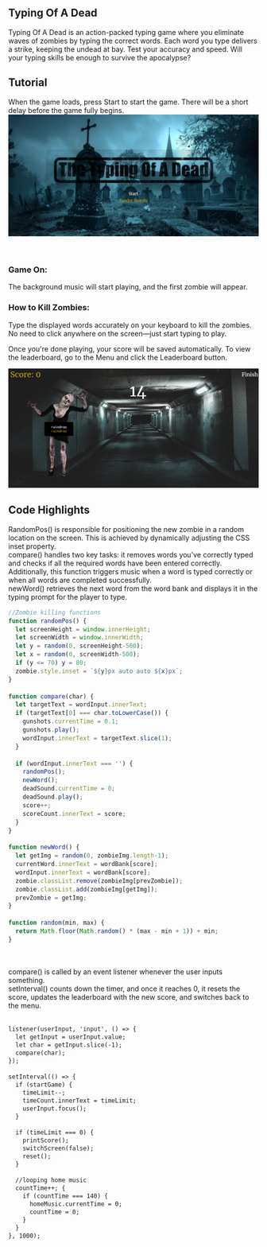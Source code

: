 ## Typing Of A Dead

Typing Of A Dead is an action-packed typing game where you eliminate waves of zombies by typing the correct words. Each word you type delivers a strike, keeping the undead at bay. Test your accuracy and speed. Will your typing skills be enough to survive the apocalypse?

## Tutorial

When the game loads, press Start to start the game.
There will be a short delay before the game fully begins.
<img src='./source/media/img/git-homescreen.png'>

<br>
<h3>Game On:</h3>
The background music will start playing, and the first zombie will appear.


<br>
<h3>How to Kill Zombies:</h3>
Type the displayed words accurately on your keyboard to kill the zombies.
No need to click anywhere on the screen—just start typing to play.

<br>

Once you're done playing, your score will be saved automatically.
To view the leaderboard, go to the Menu and click the Leaderboard button.

<img src='./source/media/img/git-gamescreen.png'>



## Code Highlights

RandomPos() is responsible for positioning the new zombie in a random location on the screen. This is achieved by dynamically adjusting the CSS inset property.
<br>
compare() handles two key tasks: it removes words you’ve correctly typed and checks if all the required words have been entered correctly. Additionally, this function triggers music when a word is typed correctly or when all words are completed successfully.
<br>
newWord() retrieves the next word from the word bank and displays it in the typing prompt for the player to type.
```javascript
//Zombie killing functions
function randomPos() {
  let screenHeight = window.innerHeight;
  let screenWidth = window.innerWidth;
  let y = random(0, screenHeight-500);
  let x = random(0, screenWidth-500);
  if (y <= 70) y = 80;
  zombie.style.inset = `${y}px auto auto ${x}px`;
}

function compare(char) {
  let targetText = wordInput.innerText;
  if (targetText[0] === char.toLowerCase()) {
    gunshots.currentTime = 0.1;
    gunshots.play();
    wordInput.innerText = targetText.slice(1);
  }

  if (wordInput.innerText === '') {
    randomPos();
    newWord();
    deadSound.currentTime = 0;
    deadSound.play();
    score++;
    scoreCount.innerText = score;
  }
}

function newWord() {
  let getImg = random(0, zombieImg.length-1);
  currentWord.innerText = wordBank[score];
  wordInput.innerText = wordBank[score];
  zombie.classList.remove(zombieImg[prevZombie]);
  zombie.classList.add(zombieImg[getImg]);
  prevZombie = getImg;
}

function random(min, max) {
  return Math.floor(Math.random() * (max - min + 1)) + min;
}

```
<br><br>
compare() is called by an event listener whenever the user inputs something.
<br>
setInterval() counts down the timer, and once it reaches 0, it resets the score, updates the leaderboard with the new score, and switches back to the menu.
```javascipt

listener(userInput, 'input', () => {
  let getInput = userInput.value;
  let char = getInput.slice(-1);
  compare(char);
});

setInterval(() => {
  if (startGame) {
    timeLimit--;
    timeCount.innerText = timeLimit;
    userInput.focus();
  }

  if (timeLimit === 0) {       
    printScore();
    switchScreen(false); 
    reset();
  }

  //looping home music
  countTime++; {
    if (countTime === 140) {
      homeMusic.currentTime = 0;
      countTime = 0;
    }
  }
}, 1000);
```
